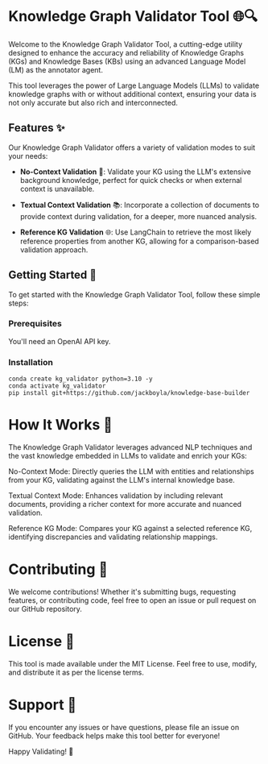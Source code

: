# Knowledge Graph Validator Tool 🌐🔍

Welcome to the Knowledge Graph Validator Tool, a cutting-edge utility designed to enhance the accuracy and reliability of Knowledge Graphs (KGs) and Knowledge Bases (KBs) using an advanced Language Model (LM) as the annotator agent. 

This tool leverages the power of Large Language Models (LLMs) to validate knowledge graphs with or without additional context, ensuring your data is not only accurate but also rich and interconnected.

## Features ✨

Our Knowledge Graph Validator offers a variety of validation modes to suit your needs:

- **No-Context Validation** 🧠: Validate your KG using the LLM's extensive background knowledge, perfect for quick checks or when external context is unavailable.
  
- **Textual Context Validation** 📚: Incorporate a collection of documents to provide context during validation, for a deeper, more nuanced analysis.
  
- **Reference KG Validation** 🌐: Use LangChain to retrieve the most likely reference properties from another KG, allowing for a comparison-based validation approach.

## Getting Started 🚀

To get started with the Knowledge Graph Validator Tool, follow these simple steps:

### Prerequisites

You'll need an OpenAI API key.

### Installation

```
conda create kg_validator python=3.10 -y
conda activate kg_validator
pip install git+https://github.com/jackboyla/knowledge-base-builder
```


# How It Works 🧐
The Knowledge Graph Validator leverages advanced NLP techniques and the vast knowledge embedded in LLMs to validate and enrich your KGs:

No-Context Mode: Directly queries the LLM with entities and relationships from your KG, validating against the LLM's internal knowledge base.

Textual Context Mode: Enhances validation by including relevant documents, providing a richer context for more accurate and nuanced validation.

Reference KG Mode: Compares your KG against a selected reference KG, identifying discrepancies and validating relationship mappings.


# Contributing 🤝
We welcome contributions! Whether it's submitting bugs, requesting features, or contributing code, feel free to open an issue or pull request on our GitHub repository.


# License 📄
This tool is made available under the MIT License. Feel free to use, modify, and distribute it as per the license terms.

# Support 💖
If you encounter any issues or have questions, please file an issue on GitHub. Your feedback helps make this tool better for everyone!

Happy Validating! 🎉

